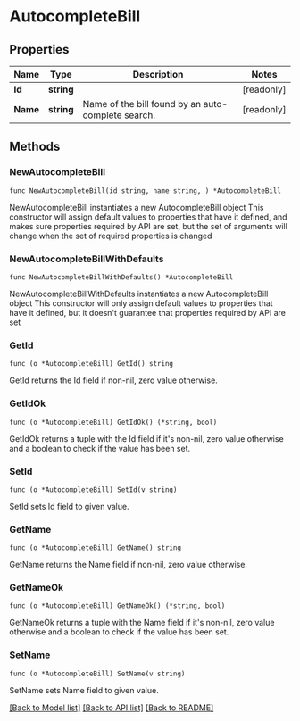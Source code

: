 # AutocompleteBill

## Properties

Name | Type | Description | Notes
------------ | ------------- | ------------- | -------------
**Id** | **string** |  | [readonly] 
**Name** | **string** | Name of the bill found by an auto-complete search. | [readonly] 

## Methods

### NewAutocompleteBill

`func NewAutocompleteBill(id string, name string, ) *AutocompleteBill`

NewAutocompleteBill instantiates a new AutocompleteBill object
This constructor will assign default values to properties that have it defined,
and makes sure properties required by API are set, but the set of arguments
will change when the set of required properties is changed

### NewAutocompleteBillWithDefaults

`func NewAutocompleteBillWithDefaults() *AutocompleteBill`

NewAutocompleteBillWithDefaults instantiates a new AutocompleteBill object
This constructor will only assign default values to properties that have it defined,
but it doesn't guarantee that properties required by API are set

### GetId

`func (o *AutocompleteBill) GetId() string`

GetId returns the Id field if non-nil, zero value otherwise.

### GetIdOk

`func (o *AutocompleteBill) GetIdOk() (*string, bool)`

GetIdOk returns a tuple with the Id field if it's non-nil, zero value otherwise
and a boolean to check if the value has been set.

### SetId

`func (o *AutocompleteBill) SetId(v string)`

SetId sets Id field to given value.


### GetName

`func (o *AutocompleteBill) GetName() string`

GetName returns the Name field if non-nil, zero value otherwise.

### GetNameOk

`func (o *AutocompleteBill) GetNameOk() (*string, bool)`

GetNameOk returns a tuple with the Name field if it's non-nil, zero value otherwise
and a boolean to check if the value has been set.

### SetName

`func (o *AutocompleteBill) SetName(v string)`

SetName sets Name field to given value.



[[Back to Model list]](../README.md#documentation-for-models) [[Back to API list]](../README.md#documentation-for-api-endpoints) [[Back to README]](../README.md)


